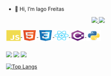 - 👋 Hi, I’m Iago Freitas

<div align="center">
  <a href="https://github.com/iago-freitas">
  <img height="180em" src="https://github-readme-stats.vercel.app/api?username=iago-freitas&show_icons=true&theme=merko&include_all_commits=true&count_private=true"/>
  <img height="180em" src="https://github-readme-stats.vercel.app/api/top-langs/?username=iago-freitas&layout=compact&langs_count=7&theme=merko"/>
</div>

<div style="display: inline_block"><br>
 <img align="center" alt="iago-Js" height="30" width="40" src="https://raw.githubusercontent.com/devicons/devicon/master/icons/javascript/javascript-plain.svg">
 <img align="center" alt="iago-HTML" height="30" width="40" src="https://raw.githubusercontent.com/devicons/devicon/master/icons/html5/html5-original.svg">
 <img align="center" alt="iago-CSS" height="30" width="40" src="https://raw.githubusercontent.com/devicons/devicon/master/icons/css3/css3-original.svg">
 <img align="center" alt="iago-React" height="30" width="40" src="https://raw.githubusercontent.com/devicons/devicon/master/icons/react/react-original.svg">
 <img align="center" alt="iago-Csharp" height="30" width="40" src="https://raw.githubusercontent.com/devicons/devicon/master/icons/csharp/csharp-original.svg">
 <img align="center" alt="iago-Python" height="30" width="40" src="https://raw.githubusercontent.com/devicons/devicon/master/icons/python/python-original.svg">
 
 
 ##
 
  <a href="https://www.linkedin.com/in/iago-dias-freitas-796342191" target="_blank"><img src="https://img.shields.io/badge/-LinkedIn-%230077B5?style=for-the-badge&logo=linkedin&logoColor=white" target="_blank"></a> 
  <a href = "mailto:iagofreitas.dev@gmail.com"><img src="https://img.shields.io/badge/-Gmail-%23333?style=for-the-badge&logo=gmail&logoColor=white" target="_blank"></a>
  <a href="https://instagram.com/iago_freitas2" target="_blank"><img src="https://img.shields.io/badge/-Instagram-%23E4405F?style=for-the-badge&logo=instagram&logoColor=white" target="_blank"></a>

  [![Top Langs](https://github-readme-stats.vercel.app/api/top-langs/?username=iago-freitas)](https://github.com/iago-freitas/github-readme-stats)
